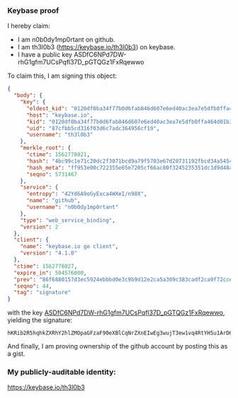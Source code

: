 ### Keybase proof

I hereby claim:

  * I am n0b0dy1mp0rtant on github.
  * I am th3l0b3 (https://keybase.io/th3l0b3) on keybase.
  * I have a public key ASDfC6NPd7DW-rhG1gfm7UCsPqfl37D_pGTQGz1FxRqewwo

To claim this, I am signing this object:

```json
{
  "body": {
    "key": {
      "eldest_kid": "0120df0ba34f77b0d6fab846d607e6ed40ac3ea7e5dfb0ffa464d01b3d45c51a9ec30a",
      "host": "keybase.io",
      "kid": "0120df0ba34f77b0d6fab846d607e6ed40ac3ea7e5dfb0ffa464d01b3d45c51a9ec30a",
      "uid": "87cfbb5cd316f03d6c7adc364956cf19",
      "username": "th3l0b3"
    },
    "merkle_root": {
      "ctime": 1562778021,
      "hash": "4bc99c1e71c20dc2f3071bcd9a79f5703e67d28731192fbcd34a545470feb0f6a4420ab6ceb797b3900784c436e81666f1e24e78d8627eb710b5e9c865f5bd0b",
      "hash_meta": "ff953e00c722355e65e7205cf66ac80f3245235351dc1d9d48a4ad588b2ac9d5",
      "seqno": 5731467
    },
    "service": {
      "entropy": "42Yd6A9oGyExca4WXeI/n98X",
      "name": "github",
      "username": "n0b0dy1mp0rtant"
    },
    "type": "web_service_binding",
    "version": 2
  },
  "client": {
    "name": "keybase.io go client",
    "version": "4.1.0"
  },
  "ctime": 1562778027,
  "expire_in": 504576000,
  "prev": "86f6880157d3ec5924ebbbd0e3c9b9d12e2ca5a369c383cadf2ca9f72cce3c9a",
  "seqno": 44,
  "tag": "signature"
}
```

with the key [ASDfC6NPd7DW-rhG1gfm7UCsPqfl37D_pGTQGz1FxRqewwo](https://keybase.io/th3l0b3), yielding the signature:

```
hKRib2R5hqhkZXRhY2hlZMOpaGFzaF90eXBlCqNrZXnEIwEg3wujT3ew1vq4RtYH5u1ArD6n5d+w/6Rk0Bs9RcUansMKp3BheWxvYWTESpcCLMQghvaIAVfT7Fkk67vQ48m50S4spaNpw4PK3yyp9yzOPJrEINfGs6AZhatIdIhycwyeNpCJ5wqJWFiNLVs8A5MUEyzYAgHCo3NpZ8RAJfJgxWnJsjVKZ37EjWj8Uk07iqcKASPgZALbjkwmmJfC93UJkc2/avzsPmnPmUvhsrxGGbzCqpwTMnn3fQ8iCKhzaWdfdHlwZSCkaGFzaIKkdHlwZQildmFsdWXEIG3S0JGQmaFBneBfOOQ7zS4lpkd7wB35y9Ezj2UJIwbIo3RhZ80CAqd2ZXJzaW9uAQ==

```

And finally, I am proving ownership of the github account by posting this as a gist.

### My publicly-auditable identity:

https://keybase.io/th3l0b3
